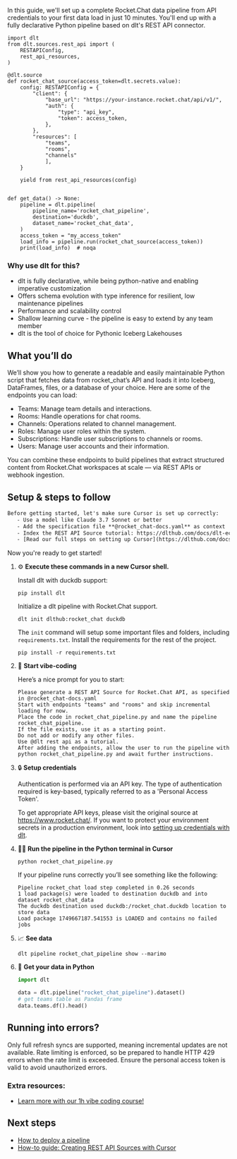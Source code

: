 In this guide, we'll set up a complete Rocket.Chat data pipeline from API credentials to your first data load in just 10 minutes. You'll end up with a fully declarative Python pipeline based on dlt's REST API connector.

```python-outcome
import dlt
from dlt.sources.rest_api import (
    RESTAPIConfig,
    rest_api_resources,
)

@dlt.source
def rocket_chat_source(access_token=dlt.secrets.value):
    config: RESTAPIConfig = {
        "client": {
            "base_url": "https://your-instance.rocket.chat/api/v1/",
            "auth": {
                "type": "api_key",
                "token": access_token,
            },
        },
        "resources": [
            "teams",
            "rooms",
            "channels"
            ],
    }

    yield from rest_api_resources(config)


def get_data() -> None:
    pipeline = dlt.pipeline(
        pipeline_name='rocket_chat_pipeline',
        destination='duckdb',
        dataset_name='rocket_chat_data', 
    )
    access_token = "my_access_token"
    load_info = pipeline.run(rocket_chat_source(access_token))
    print(load_info)  # noqa
```

### Why use dlt for this?

- dlt is fully declarative, while being python-native and enabling imperative customization
- Offers schema evolution with type inference for resilient, low maintenance pipelines
- Performance and scalability control
- Shallow learning curve - the pipeline is easy to extend by any team member
- dlt is the tool of choice for Pythonic Iceberg Lakehouses

## What you’ll do

We’ll show you how to generate a readable and easily maintainable Python script that fetches data from rocket_chat’s API and loads it into Iceberg, DataFrames, files, or a database of your choice. Here are some of the endpoints you can load:

- Teams: Manage team details and interactions.
- Rooms: Handle operations for chat rooms.
- Channels: Operations related to channel management.
- Roles: Manage user roles within the system.
- Subscriptions: Handle user subscriptions to channels or rooms.
- Users: Manage user accounts and their information.

You can combine these endpoints to build pipelines that extract structured content from Rocket.Chat workspaces at scale — via REST APIs or webhook ingestion.

## Setup & steps to follow

```default
Before getting started, let's make sure Cursor is set up correctly:
   - Use a model like Claude 3.7 Sonnet or better
   - Add the specification file **@rocket_chat-docs.yaml** as context
   - Index the REST API Source tutorial: https://dlthub.com/docs/dlt-ecosystem/verified-sources/rest_api/ and add it to context as **@dlt rest api**
   - [Read our full steps on setting up Cursor](https://dlthub.com/docs/dlt-ecosystem/llm-tooling/cursor-restapi#23-configuring-cursor-with-documentation)
```

Now you're ready to get started! 

1. ⚙️ **Execute these commands in a new Cursor shell.**
    
    Install dlt with duckdb support:
    ```shell
    pip install dlt
    ```

    Initialize a dlt pipeline with Rocket.Chat support.
    ```shell
    dlt init dlthub:rocket_chat duckdb
    ```

    The `init` command will setup some important files and folders, including `requirements.txt`. Install the requirements for the rest of the project.
    ```shell
    pip install -r requirements.txt
    ```
    
2. 🤠 **Start vibe-coding**
    
    Here’s a nice prompt for you to start: 
    
    ```prompt
    Please generate a REST API Source for Rocket.Chat API, as specified in @rocket_chat-docs.yaml 
    Start with endpoints "teams" and "rooms" and skip incremental loading for now. 
    Place the code in rocket_chat_pipeline.py and name the pipeline rocket_chat_pipeline. 
    If the file exists, use it as a starting point. 
    Do not add or modify any other files. 
    Use @dlt rest api as a tutorial. 
    After adding the endpoints, allow the user to run the pipeline with python rocket_chat_pipeline.py and await further instructions.
    ```

    
3. 🔒 **Setup credentials** 
    
    Authentication is performed via an API key. The type of authentication required is key-based, typically referred to as a 'Personal Access Token'.
    
    To get appropriate API keys, please visit the original source at https://www.rocket.chat/.
    If you want to protect your environment secrets in a production environment, look into [setting up credentials with dlt](https://dlthub.com/docs/walkthroughs/add_credentials).
    
4. 🏃‍♀️ **Run the pipeline in the Python terminal in Cursor**
    
    ```shell
    python rocket_chat_pipeline.py
    ```
    
    If your pipeline runs correctly you’ll see something like the following:
    
    ```shell
    Pipeline rocket_chat load step completed in 0.26 seconds
    1 load package(s) were loaded to destination duckdb and into dataset rocket_chat_data
    The duckdb destination used duckdb:/rocket_chat.duckdb location to store data
    Load package 1749667187.541553 is LOADED and contains no failed jobs
    ```
    
5. 📈 **See data**
    
    ```shell
    dlt pipeline rocket_chat_pipeline show --marimo
    ```
    
6. 🐍 **Get your data in Python**
    
    ```python
    import dlt

   data = dlt.pipeline("rocket_chat_pipeline").dataset()
   # get teams table as Pandas frame
   data.teams.df().head()
    ```

## Running into errors?

Only full refresh syncs are supported, meaning incremental updates are not available. Rate limiting is enforced, so be prepared to handle HTTP 429 errors when the rate limit is exceeded. Ensure the personal access token is valid to avoid unauthorized errors.

### Extra resources:

- [Learn more with our 1h vibe coding course!](https://www.youtube.com/watch?v=GGid70rnJuM)

## Next steps

- [How to deploy a pipeline](https://dlthub.com/docs/walkthroughs/deploy-a-pipeline)
- [How-to guide: Creating REST API Sources with Cursor](https://dlthub.com/docs/dlt-ecosystem/llm-tooling/cursor-restapi)